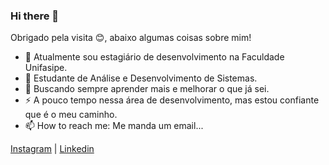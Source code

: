 ### Hi there 👋
Obrigado pela visita 😊, abaixo algumas coisas sobre mim!

- 🔭 Atualmente sou estagiário de desenvolvimento na Faculdade Unifasipe.
- 🌱 Estudante de Análise e Desenvolvimento de Sistemas.
- 🤔 Buscando sempre aprender mais e melhorar o que já sei.
- ⚡ A pouco tempo nessa área de desenvolvimento, mas estou confiante que é o meu caminho.
- 📫 How to reach me: Me manda um email...

 <a href="https://instagram.com/iago2p" target="_blank">Instagram</a> | <a href="https://linkedin.com/](https://www.linkedin.com/in/iago-ferreira-aparecido-738bb0232/" target="_blank">Linkedin</a>
